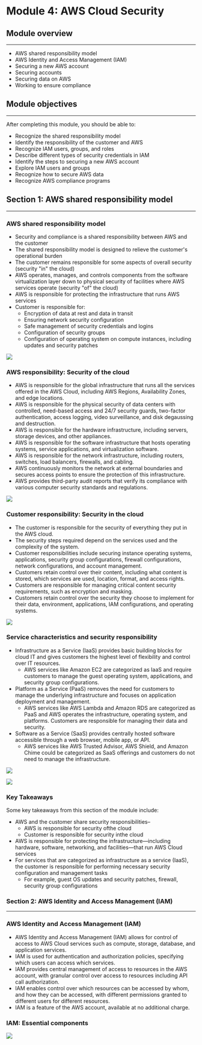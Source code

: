 # Module 4: AWS Cloud Security

## Module overview
---
- AWS shared responsibility model
- AWS Identity and Access Management (IAM)
- Securing a new AWS account
- Securing accounts
- Securing data on AWS
- Working to ensure compliance

## Module objectives
---
After completing this module, you should be able to:
- Recognize the shared responsibility model
- Identify the responsibility of the customer and AWS
- Recognize IAM users, groups, and roles
- Describe different types of security credentials in IAM
- Identify the steps to securing a new AWS account
- Explore IAM users and groups
- Recognize how to secure AWS data
- Recognize AWS compliance programs

## Section 1: AWS shared responsibility model
---
### AWS shared responsibility model

-   Security and compliance is a shared responsibility between AWS and the customer
-   The shared responsibility model is designed to relieve the customer's operational burden
-   The customer remains responsible for some aspects of overall security (security "in" the cloud)
-   AWS operates, manages, and controls components from the software virtualization layer down to physical security of facilities where AWS services operate (security "of" the cloud)
-   AWS is responsible for protecting the infrastructure that runs AWS services
-   Customer is responsible for:
    -   Encryption of data at rest and data in transit
    -   Ensuring network security configuration
    -   Safe management of security credentials and logins
    -   Configuration of security groups
    -   Configuration of operating system on compute instances, including updates and security patches

![](https://i.imgur.com/qh3XCZj.png)

### AWS responsibility: Security of the cloud

-   AWS is responsible for the global infrastructure that runs all the services offered in the AWS Cloud, including AWS Regions, Availability Zones, and edge locations.
-   AWS is responsible for the physical security of data centers with controlled, need-based access and 24/7 security guards, two-factor authentication, access logging, video surveillance, and disk degaussing and destruction.
-   AWS is responsible for the hardware infrastructure, including servers, storage devices, and other appliances.
-   AWS is responsible for the software infrastructure that hosts operating systems, service applications, and virtualization software.
-   AWS is responsible for the network infrastructure, including routers, switches, load balancers, firewalls, and cabling.
-   AWS continuously monitors the network at external boundaries and secures access points to ensure the protection of this infrastructure.
-   AWS provides third-party audit reports that verify its compliance with various computer security standards and regulations.

![](https://i.imgur.com/Xvb9E6W.png)

### Customer responsibility: Security in the cloud

-   The customer is responsible for the security of everything they put in the AWS cloud.
-   The security steps required depend on the services used and the complexity of the system.
-   Customer responsibilities include securing instance operating systems, applications, security group configurations, firewall configurations, network configurations, and account management.
-   Customers retain control over their content, including what content is stored, which services are used, location, format, and access rights.
-   Customers are responsible for managing critical content security requirements, such as encryption and masking.
-   Customers retain control over the security they choose to implement for their data, environment, applications, IAM configurations, and operating systems.

![](https://i.imgur.com/zG9fq9D.png)


### Service characteristics and security responsibility

-   Infrastructure as a Service (IaaS) provides basic building blocks for cloud IT and gives customers the highest level of flexibility and control over IT resources.
    -   AWS services like Amazon EC2 are categorized as IaaS and require customers to manage the guest operating system, applications, and security group configurations.
-   Platform as a Service (PaaS) removes the need for customers to manage the underlying infrastructure and focuses on application deployment and management.
    -   AWS services like AWS Lambda and Amazon RDS are categorized as PaaS and AWS operates the infrastructure, operating system, and platforms. Customers are responsible for managing their data and security.
-   Software as a Service (SaaS) provides centrally hosted software accessible through a web browser, mobile app, or API.
    -   AWS services like AWS Trusted Advisor, AWS Shield, and Amazon Chime could be categorized as SaaS offerings and customers do not need to manage the infrastructure.

![](https://i.imgur.com/gTMw4m9.png)

![](https://i.imgur.com/5DiY0Bl.png)

### Key Takeaways

Some key takeaways from this section of the module include:
- AWS and the customer share security responsibilities–
	- AWS is responsible for security ofthe cloud
	- Customer is responsible for security inthe cloud
- AWS is responsible for protecting the infrastructure—including hardware, software, networking, and facilities—that run AWS Cloud services
- For services that are categorized as infrastructure as a service (IaaS), the customer is responsible for performing necessary security configuration and management tasks
	- For example, guest OS updates and security patches, firewall, security group configurations

### Section 2: AWS Identity and Access Management (IAM)
---
### AWS Identity and Access Management (IAM)

-   AWS Identity and Access Management (IAM) allows for control of access to AWS Cloud services such as compute, storage, database, and application services.
-   IAM is used for authentication and authorization policies, specifying which users can access which services.
-   IAM provides central management of access to resources in the AWS account, with granular control over access to resources including API call authorization.
-   IAM enables control over which resources can be accessed by whom, and how they can be accessed, with different permissions granted to different users for different resources.
-   IAM is a feature of the AWS account, available at no additional charge.

### IAM: Essential components



![](https://i.imgur.com/dKL6kis.png)












































